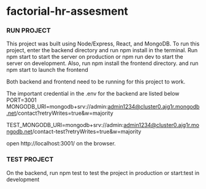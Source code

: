 # factorial-hr-assesment

### RUN PROJECT

This project was built using Node/Express, React, and MongoDB. 
To run this project, enter the backend directory and run npm install in the terminal.
Run npm start to start the server on production or npm run dev to start the server on development.
Also, run npm install the frontend directory. and run npm start to launch the frontend 

Both backend and frontend need to be running for this project to work.

The important credential in the .env for the backend are listed below
PORT=3001
MONGODB_URI=mongodb+srv://admin:admin1234@cluster0.ajg1r.mongodb.net/contact?retryWrites=true&w=majority

TEST_MONGODB_URI=mongodb+srv://admin:admin1234@cluster0.ajg1r.mongodb.net/contact-test?retryWrites=true&w=majority

open http://localhost:3001/ on the browser.

### TEST PROJECT
On the backend, run npm test to test the project in production or start:test in development
